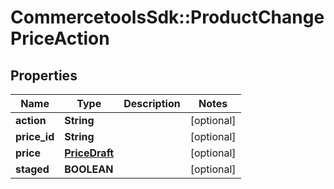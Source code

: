 # CommercetoolsSdk::ProductChangePriceAction

## Properties
Name | Type | Description | Notes
------------ | ------------- | ------------- | -------------
**action** | **String** |  | [optional] 
**price_id** | **String** |  | [optional] 
**price** | [**PriceDraft**](PriceDraft.md) |  | [optional] 
**staged** | **BOOLEAN** |  | [optional] 

